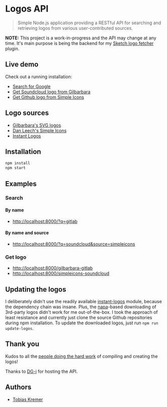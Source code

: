 # Logos API

> Simple Node.js application providing a RESTful API for searching and retrieving
> logos from various user-contributed sources.

**NOTE:** This project is a work-in-progress and the API may change at any time.
It's main purpose is being the backend for my
[Sketch logo fetcher](https://github.com/soulchild/sketch-logo-fetcher) plugin.

## Live demo

Check out a running installation:

- [Search for Google](http://logos-api.funkreich.de/?q=google)
- [Get Soundcloud logo from Gilbarbara](http://logos-api.funkreich.de/gilbarbara-soundcloud)
- [Get Github logo from Simple Icons](http://logos-api.funkreich.de/simpleicons-github)

## Logo sources

  * [Gilbarbara's SVG logos](https://github.com/gilbarbara/logos)
  * [Dan Leech's Simple Icons](https://github.com/danleech/simple-icons)
  * [Instant Logos](https://github.com/kogg/instant-logos)

## Installation

```bash
npm install
npm start
```

## Examples

### Search

#### By name

- [http://localhost:8000/?q=gitlab](http://localhost:8000/?q=gitlab)

#### By name and source

- [http://localhost:8000/?q=soundcloud&source=simpleicons](http://localhost:8000/?q=soundcloud&source=simpleicons)

### Get logo

- [http://localhost:8000/gilbarbara-gitlab](http://localhost:8000/gilbarbara-gitlab)
- [http://localhost:8000/simpleicons-soundcloud](http://localhost:8000/simpleicons-soundcloud)

## Updating the logos

I deliberately didn't use the readily available [instant-logos](https://github.com/kogg/instant-logos) module, because the dependency chain was insane. Plus, the [napa](https://www.npmjs.com/package/napa)-based downloading of 3rd-party logos didn't work for me out-of-the-box. I took the approach of least resistance and currently just clone the source Github repositories during npm installation. To update the downloaded logos, just run `npm run update-logos`.

## Thank you

Kudos to all the [people doing the hard work](#logo-sources) of compiling and creating the logos!

Thanks to [DG-i](https://www.dg-i.net) for hosting the API.

## Authors

- [Tobias Kremer](https://github.com/soulchild)
